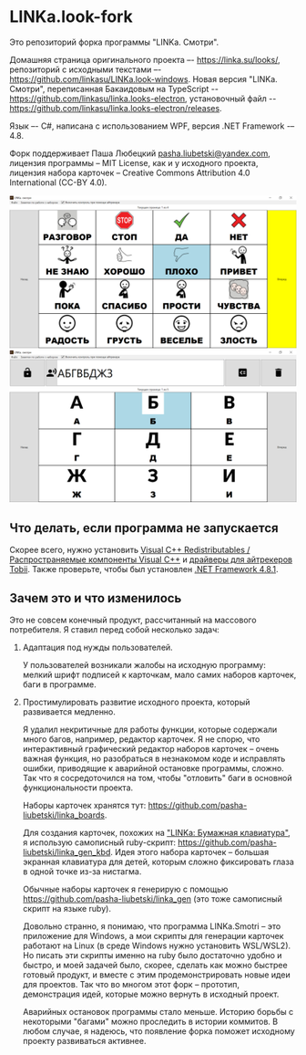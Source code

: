 # LINKa.look-fork

Это репозиторий форка программы "LINKa. Смотри".

Домашняя страница оригинального проекта –- <https://linka.su/looks/>, репозиторий с исходными текстами –- <https://github.com/linkasu/LINKa.look-windows>. Новая версия "LINKa. Смотри", переписанная Бакаидовым на TypeScript -- <https://github.com/linkasu/linka.looks-electron>, установочный файл -- <https://github.com/linkasu/linka.looks-electron/releases>.

Язык –- C#, написана с использованием WPF, версия .NET Framework -– 4.8.

Форк поддерживает Паша Любецкий <pasha.liubetski@yandex.com>, лицензия программы – MIT License, как и у исходного проекта, лицензия набора карточек – Creative Commons Attribution 4.0 International (CC-BY 4.0).

![Screenshot_1](Screenshot_1.png)
![Screenshot_2](Screenshot_2.png)

## Что делать, если программа не запускается

Скорее всего, нужно установить [Visual C++ Redistributables / Распространяемые компоненты Visual C++](https://learn.microsoft.com/ru-ru/cpp/windows/latest-supported-vc-redist?view=msvc-170) и [драйверы для айтрекеров Tobii](https://gaming.tobii.com/getstarted/#tobii). Также проверьте, чтобы был установлен [.NET Framework 4.8.1](https://dotnet.microsoft.com/en-us/download/dotnet-framework/thank-you/net481-rus).

## Зачем это и что изменилось

Это не совсем конечный продукт, рассчитанный на массового потребителя. Я ставил перед собой несколько задач:

1. Адаптация под нужды пользователей.

    У пользователей возникали жалобы на исходную программу: мелкий шрифт подписей к карточкам, мало самих наборов карточек, баги в программе.

2. Простимулировать развитие исходного проекта, который развивается медленно.

    Я удалил некритичные для работы функции, которые содержали много багов, например, редактор карточек. Я не спорю, что интерактивный графический редактор наборов карточек – очень важная функция, но разобраться в незнакомом коде и исправлять ошибки, приводящие к аварийной остановке программы, сложно. Так что я сосредоточился на том, чтобы "отловить" баги в основной функциональности проекта.

    Наборы карточек хранятся тут: <https://github.com/pasha-liubetski/linka_boards>.

    Для создания карточек, похожих на ["LINKa: Бумажная клавиатура"](https://linka.su/linka-paperboard/), я использую самописный ruby-скрипт: <https://github.com/pasha-liubetski/linka_gen_kbd>. Идея этого набора карточек – большая экранная клавиатура для детей, которым сложно фиксировать глаза в одной точке из-за нистагма.

    Обычные наборы карточек я генерирую с помощью <https://github.com/pasha-liubetski/linka_gen> (это тоже самописный скрипт на языке ruby).

    Довольно странно, я понимаю, что программа LINKa.Smotri – это приложение для Windows, а мои скрипты для генерации карточек работают на Linux (в среде Windows нужно установить WSL/WSL2). Но писать эти скрипты именно на ruby было достаточно удобно и быстро, и моей задачей было, скорее, сделать как можно быстрее готовый продукт, и вместе с этим продемонстрировать новые идеи для проектов. Так что во многом этот форк – прототип, демонстрация идей, которые можно вернуть в исходный проект.

    Аварийных остановок программы стало меньше. Историю борьбы с некоторыми "багами" можно проследить в истории коммитов. В любом случае, я надеюсь, что появление форка поможет исходному проекту развиваться активнее.
